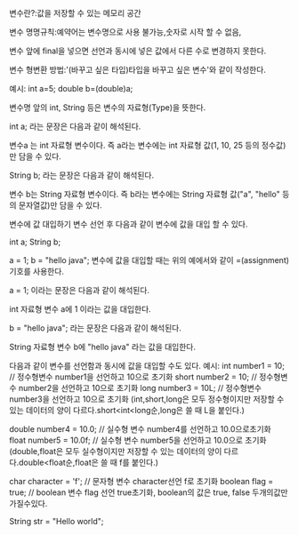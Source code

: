 변수란?:값을 저장할 수 있는 메모리 공간

변수 명명규칙:예약어는 변수명으로 사용 불가능,숫자로 시작 할 수 없음,

변수 앞에 final을 넣으면 선언과 동시에 넣은 값에서 다른 수로 변경하지 못한다.

변수 형변환 방법:'(바꾸고 싶은 타입)타입을 바꾸고 싶은 변수'와 같이 작성한다.

예시: int a=5; double b=(double)a;

변수명 앞의 int, String 등은 변수의 자료형(Type)을 뜻한다.

int a; 라는 문장은 다음과 같이 해석된다.

변수a 는 int 자료형 변수이다. 즉 a라는 변수에는 int 자료형 값(1, 10, 25 등의 정수값)만 담을 수 있다.

String b; 라는 문장은 다음과 같이 해석된다.

변수 b는 String 자료형 변수이다. 즉 b라는 변수에는 String 자료형 값("a", "hello" 등의 문자열값)만 담을 수 있다.

변수에 값 대입하기
변수 선언 후 다음과 같이 변수에 값을 대입 할 수 있다.

int a;
String b;

a = 1;
b = "hello java";
변수에 값을 대입할 때는 위의 예에서와 같이 =(assignment) 기호를 사용한다.

a = 1; 이라는 문장은 다음과 같이 해석된다.

int 자료형 변수 a에 1 이라는 값을 대입한다.

b = "hello java"; 라는 문장은 다음과 같이 해석된다.

String 자료형 변수 b에 "hello java" 라는 값을 대입한다.

다음과 같이 변수를 선언함과 동시에 값을 대입할 수도 있다.
예시:
int number1 = 10; // 정수형변수 number1을 선언하고 10으로 초기화
short number2 = 10; // 정수형변수 number2을 선언하고 10으로 초기화
long number3 = 10L; // 정수형변수 number3을 선언하고 10으로 초기화
(int,short,long은 모두 정수형이지만 저장할 수 있는 데이터의 양이 다르다.short<int<long순,long은 쓸 때 L을 붙인다.)

double number4 = 10.0; // 실수형 변수 number4를 선언하고 10.0으로초기화
float number5 = 10.0f; // 실수형 변수 number5을 선언하고 10.0으로 초기화
(double,float은 모두 실수형이지만 저장할 수 있는 데이터의 양이 다르다.double<float순,float은 쓸 때 f를 붙인다.)

char character = 'f'; // 문자형 변수 character선언 f로 초기화
boolean flag = true; // boolean 변수 flag 선언 true초기화, boolean의 값은 true, false 두개의값만가질수있다.

String str = "Hello world";


